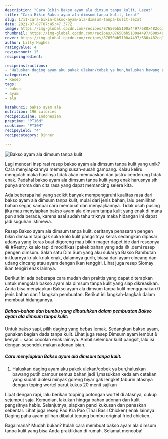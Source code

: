 ```yaml
---
description: "Cara Bikin Bakso ayam ala dimsum tanpa kulit, Lezat"
title: "Cara Bikin Bakso ayam ala dimsum tanpa kulit, Lezat"
slug: 1711-cara-bikin-bakso-ayam-ala-dimsum-tanpa-kulit-lezat
date: 2021-07-07T07:45:47.377Z
image: https://img-global.cpcdn.com/recipes/87650bb5100a4497/680x482cq70/bakso-ayam-ala-dimsum-tanpa-kulit-foto-resep-utama.jpg
thumbnail: https://img-global.cpcdn.com/recipes/87650bb5100a4497/680x482cq70/bakso-ayam-ala-dimsum-tanpa-kulit-foto-resep-utama.jpg
cover: https://img-global.cpcdn.com/recipes/87650bb5100a4497/680x482cq70/bakso-ayam-ala-dimsum-tanpa-kulit-foto-resep-utama.jpg
author: Lilly Hughes
ratingvalue: 4
reviewcount: 15
recipeingredient:

recipeinstructions:
- "Haluskan daging ayam aku pakek ulekan/cobek ya bun,haluskan bawang putih campur semua bahan jadi 1,masukkan kedalam cetakan yang sudah diolesi minyak goreng biyar gak lengket,taburin atasnya dengan toping wortel parut,kukus 20 menit sajikan"
categories:
- Resep
tags:
- bakso
- ayam
- ala

katakunci: bakso ayam ala 
nutrition: 196 calories
recipecuisine: Indonesian
preptime: "PT16M"
cooktime: "PT30M"
recipeyield: "4"
recipecategory: Dinner

---
```



![Bakso ayam ala dimsum tanpa kulit](https://img-global.cpcdn.com/recipes/87650bb5100a4497/680x482cq70/bakso-ayam-ala-dimsum-tanpa-kulit-foto-resep-utama.jpg)

Lagi mencari inspirasi resep bakso ayam ala dimsum tanpa kulit yang unik? Cara menyiapkannya memang susah-susah gampang. Kalau keliru mengolah maka hasilnya tidak akan memuaskan dan justru cenderung tidak enak. Padahal bakso ayam ala dimsum tanpa kulit yang enak harusnya sih punya aroma dan cita rasa yang dapat memancing selera kita.

Ada beberapa hal yang sedikit banyak mempengaruhi kualitas rasa dari bakso ayam ala dimsum tanpa kulit, mulai dari jenis bahan, lalu pemilihan bahan segar, sampai cara membuat dan menyajikannya. Tidak usah pusing jika mau menyiapkan bakso ayam ala dimsum tanpa kulit yang enak di mana pun anda berada, karena asal sudah tahu triknya maka hidangan ini dapat jadi suguhan istimewa.

Resep Bakso ayam ala dimsum tanpa kulit. ceritanya penasaran pengen bikin dimsum tapi gak suka kalo kulit pangsitnya keras sedangkan dipasar adanya yang keras buat digoreng mau bikin mager dapet ide dari resepnya😁 #Restry_kalalo tapi dimodifikasi pakek bahan yang ada 😃 ,demi resep pengen dimsum. Salah satu Dim Sum yang aku sukai ya Bakso Rambutan ini.luarnya kriuk-kriuk enak, dalamnya gurih, biasa dari ayam cincang dan udang cincang atau ayam dengan ikan tenggiri. Lihat juga resep Siomay ikan tengiri enak lainnya.


Berikut ini ada beberapa cara mudah dan praktis yang dapat diterapkan untuk mengolah bakso ayam ala dimsum tanpa kulit yang siap dikreasikan. Anda bisa menyiapkan Bakso ayam ala dimsum tanpa kulit menggunakan 0 jenis bahan dan 1 langkah pembuatan. Berikut ini langkah-langkah dalam membuat hidangannya.

<!--inarticleads1-->

##### Bahan-bahan dan bumbu yang dibutuhkan dalam pembuatan Bakso ayam ala dimsum tanpa kulit:



Untuk bakso sapi, pilih daging yang bebas lemak. Sedangkan bakso ayam, gunakan bagian dada tanpa kulit. Lihat juga resep Dimsum ayam lembut &amp; kenyal + saos cocolan enak lainnya. Ambil selembar kulit pangsit, lalu isi dengan sesendok makan adonan isian. 

<!--inarticleads2-->

##### Cara menyiapkan Bakso ayam ala dimsum tanpa kulit:

1. Haluskan daging ayam aku pakek ulekan/cobek ya bun,haluskan bawang putih campur semua bahan jadi 1,masukkan kedalam cetakan yang sudah diolesi minyak goreng biyar gak lengket,taburin atasnya dengan toping wortel parut,kukus 20 menit sajikan


Lipat dengan rapi, lalu berikan topping potongan wortel di atasnya, cukup sejumput saja. Kemudian, lakukan hingga bahan adonan dan kulit pangsitnya habis. Selanjutnya, siapkan panci kukusan dan panaskan sebentar. Lihat juga resep Pad Kra Pao (Thai Basil Chicken) enak lainnya. Daging paha ayam pilihan dibalut tepung bumbu original fried chicken.. 

Bagaimana? Mudah bukan? Itulah cara membuat bakso ayam ala dimsum tanpa kulit yang bisa Anda praktikkan di rumah. Selamat mencoba!

